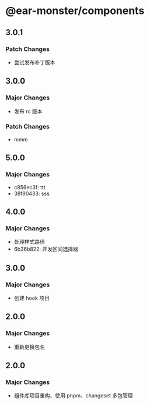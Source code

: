 # @ear-monster/components

## 3.0.1

### Patch Changes

-   尝试发布补丁版本

## 3.0.0

### Major Changes

-   发布 rc 版本

### Patch Changes

-   mmm

## 5.0.0

### Major Changes

-   c856ec3f: ttt
-   38f90433: sss

## 4.0.0

### Major Changes

-   处理样式路径
-   6b36b822: 开发区间选择器

## 3.0.0

### Major Changes

-   创建 hook 项目

## 2.0.0

### Major Changes

-   重新更换包名

## 2.0.0

### Major Changes

-   组件库项目重构、使用 pnpm、changeset 多包管理
